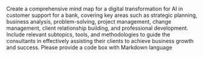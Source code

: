 Create a comprehensive mind map for a digital transformation for AI in customer support for a bank, covering key areas such as strategic planning, business analysis, problem-solving, project management, change management, client relationship building, and professional development. Include relevant subtopics, tools, and methodologies to guide the consultants in effectively assisting their clients to achieve business growth and success. Please provide a code box with Markdown language